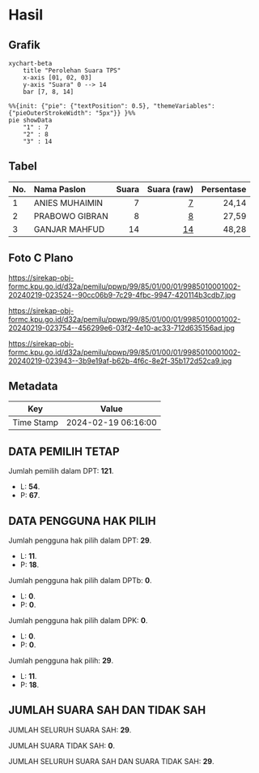 # Hasil

## Grafik

```mermaid
xychart-beta
    title "Perolehan Suara TPS"
    x-axis [01, 02, 03]
    y-axis "Suara" 0 --> 14
    bar [7, 8, 14]
```

```mermaid
%%{init: {"pie": {"textPosition": 0.5}, "themeVariables": {"pieOuterStrokeWidth": "5px"}} }%%
pie showData
    "1" : 7
    "2" : 8
    "3" : 14
```

## Tabel

| No. | Nama Paslon    | Suara | Suara (raw) | Persentase |
|:--- |:-------------- | -----:| -----------:| ----------:|
| 1   | ANIES MUHAIMIN | 7     | [7][p-1]    | 24,14      |
| 2   | PRABOWO GIBRAN | 8     | [8][p-2]    | 27,59      |
| 3   | GANJAR MAHFUD  | 14    | [14][p-3]   | 48,28      |


[p-1]: https://github.com/gigit-pemilu/pemilu-2024-99-luar-negeri/blob/main/pilpres/hitung-suara/sub/99-luar-negeri/sub/85-ottawa-kanada/sub/01-ottawa-kanada/sub/0001-ottawa-kanada/sub/002-pos-002/sub/paslon-1.txt
[p-2]: https://github.com/gigit-pemilu/pemilu-2024-99-luar-negeri/blob/main/pilpres/hitung-suara/sub/99-luar-negeri/sub/85-ottawa-kanada/sub/01-ottawa-kanada/sub/0001-ottawa-kanada/sub/002-pos-002/sub/paslon-2.txt
[p-3]: https://github.com/gigit-pemilu/pemilu-2024-99-luar-negeri/blob/main/pilpres/hitung-suara/sub/99-luar-negeri/sub/85-ottawa-kanada/sub/01-ottawa-kanada/sub/0001-ottawa-kanada/sub/002-pos-002/sub/paslon-3.txt

## Foto C Plano

https://sirekap-obj-formc.kpu.go.id/d32a/pemilu/ppwp/99/85/01/00/01/9985010001002-20240219-023524--90cc06b9-7c29-4fbc-9947-420114b3cdb7.jpg

https://sirekap-obj-formc.kpu.go.id/d32a/pemilu/ppwp/99/85/01/00/01/9985010001002-20240219-023754--456299e6-03f2-4e10-ac33-712d635156ad.jpg

https://sirekap-obj-formc.kpu.go.id/d32a/pemilu/ppwp/99/85/01/00/01/9985010001002-20240219-023943--3b9e19af-b62b-4f6c-8e2f-35b172d52ca9.jpg


## Metadata

| Key        | Value               |
| ---------- | ------------------- |
| Time Stamp | 2024-02-19 06:16:00 |


## DATA PEMILIH TETAP

Jumlah pemilih dalam DPT: **121**.
 * L: **54**.
 * P: **67**.

## DATA PENGGUNA HAK PILIH

Jumlah pengguna hak pilih dalam DPT: **29**.
 * L: **11**.
 * P: **18**.

Jumlah pengguna hak pilih dalam DPTb: **0**.
 * L: **0**.
 * P: **0**.

Jumlah pengguna hak pilih dalam DPK: **0**.
 * L: **0**.
 * P: **0**.

Jumlah pengguna hak pilih: **29**.
 * L: **11**.
 * P: **18**.

## JUMLAH SUARA SAH DAN TIDAK SAH

JUMLAH SELURUH SUARA SAH: **29**.

JUMLAH SUARA TIDAK SAH: **0**.

JUMLAH SELURUH SUARA SAH DAN SUARA TIDAK SAH: **29**.


